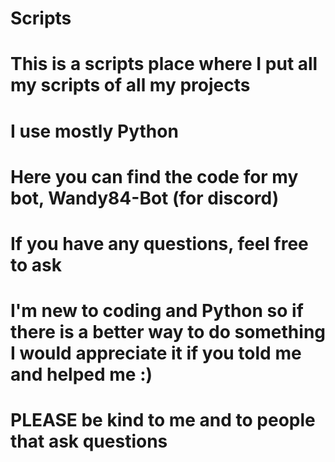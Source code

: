 # Scripts
# This is a scripts place where I put all my scripts of all my projects
# I use mostly Python
# Here you can find the code for my bot, Wandy84-Bot (for discord)
# If you have any questions, feel free to ask
# I'm new to coding and Python so if there is a better way to do something I would appreciate it if you told me and helped me :)
# PLEASE be kind to me and to people that ask questions
